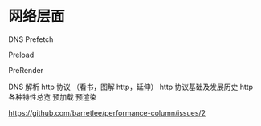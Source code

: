 # 网络层面



DNS Prefetch 

Preload

PreRender

DNS 解析
http 协议 （看书，图解 http，延伸）
http 协议基础及发展历史
http 各种特性总览
预加载 预渲染





https://github.com/barretlee/performance-column/issues/2
